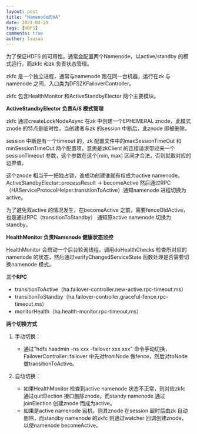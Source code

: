 ```yaml
---
layout: post
title: "Namenode的HA"
date: 2021-04-29
tags: [HDFS]
comments: true
author: lausaa
---
```


为了保证HDFS 的可用性，通常会配置两个Namenode，以active/standby 的模式运行，而zkfc 和zk 负责状态管理。

zkfc 是一个独立进程，通常与namenode 跑在同一台机器，运行在zk 与namenode 之间，入口类为DFSZKFailoverController。

zkfc 包含HealthMonitor 和ActiveStandbyElector 两个主要模块。

**ActiveStandbyElector 负责A/S 模式管理**

zkfc 通过createLockNodeAsync 在zk 中创建一个EPHEMERAL znode，此模式znode 的特点是临时性，当创建者与zk 的session 中断后，此znode 即被删除。

session 中断是有一个timeout 的，zk 配置文件中的maxSessionTimeOut 和minSessionTimeOut 两个配置项，意思是zkClient 的连接请求带过来一个sessionTimeout 参数，这个参数在这个[min, max] 区间才合法，否则就取对应的边界值。

这个znode 相当于一把独占锁，谁成功创建谁就有权成为active namenode。ActiveStandbyElector::processResult -> becomeActive 然后通过RPC（HAServiceProtocolHelper.transitionToActive）通知namenode 进程切换为active。

为了避免双active 的情况发生，在becomeActive 之前，需要fenceOldActive，也是通过RPC（transitionToStandby） 通知原active namenode 切换为standby。

**HealthMonitor 负责Namenode 健康状态监控**

HealthMonitor 会启动一个后台轮询线程，调用doHealthChecks 检查所对应的namenode 的状态，然后通过verifyChangedServiceState 函数处理是否需要切换namenode 模式。

**三个RPC**

- transitionToActive（ha.failover-controller.new-active.rpc-timeout.ms）
- transitionToStandby（ha.failover-controller.graceful-fence.rpc-timeout.ms）
- monitorHealth（ha.health-monitor.rpc-timeout.ms）

**两个切换方式**

1. 手动切换：
    - 通过"hdfs haadmin -ns xxx -failover xxx xxx" 命令手动切换，FailoverController::failover 中先对fromNode 做fence，然后对toNode 做transitionToActive。

2. 自动切换：
    - 如果HealthMonitor 检查到active namenode 状态不正常，则对应zkfc 通过quitElection 接口删除znode，而standy namenode 通过joinElection 创建znode 而成为active。
    - 如果是active namenode 宕机，则其znode 在session 超时后由zk 自动删除，而standby namenode 的zkfc 则通过watcher 回调创建znode，以使namenode becomeActive。
